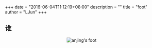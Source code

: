+++
date = "2016-06-04T11:12:19+08:00"
description = ""
title = "foot"
author = "LJun"
+++

## 谁

<div style="text-align:center; margin:0px auto;">
    <img src="/images/foot.jpg" alt="anjing's foot" />
</div>
